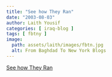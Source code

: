```yaml
---
title: "See how They Ran"
date: "2003-08-03"
author: Laith Yousif
categories: [ iraq-blog ]
tags: [ fbtny ]
image:
  path: assets/laith/images/fbtn.jpg
  alt: From Baghdad To New York Blogs
---
```


[See how They Ran](https://www.newsweek.com/see-how-they-ran-135477)
